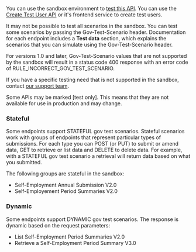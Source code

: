 You can use the sandbox environment to <a href="/api-documentation/docs/testing">test this API</a>. You can use
the <a href="/api-documentation/docs/api/service/api-platform-test-user/1.0">Create Test User API</a> or it's frontend
service to create test users.

It may not be possible to test all scenarios in the sandbox. You can test some scenarios by passing the
Gov-Test-Scenario header. Documentation for each endpoint includes a **Test data** section, which explains the scenarios
that you can simulate using the Gov-Test-Scenario header.

For versions 1.0 and later, Gov-Test-Scenario values that are not supported by the sandbox will result in a status code
400 response with an error code of RULE_INCORRECT_GOV_TEST_SCENARIO.

If you have a specific testing need that is not supported in the sandbox, contact <a href="/developer/support">our
support team</a>.

Some APIs may be marked \[test only\]. This means that they are not available for use in production and may change.

### Stateful

Some endpoints support STATEFUL gov test scenarios. Stateful scenarios work with groups of endpoints that represent
particular types of submissions. For each type you can POST (or PUT) to submit or amend data, GET to retrieve or list
data and DELETE to delete data. For example, with a STATEFUL gov test scenario a retrieval will return data based on
what you submitted.

The following groups are stateful in the sandbox:

- Self-Employment Annual Submission V2.0
- Self-Employement Period Summaries V2.0

### Dynamic
Some endpoints support DYNAMIC gov test scenarios. The response is dynamic based on the request parameters:

- List Self-Employment Period Summaries V2.0
- Retrieve a Self-Employment Period Summary V3.0
